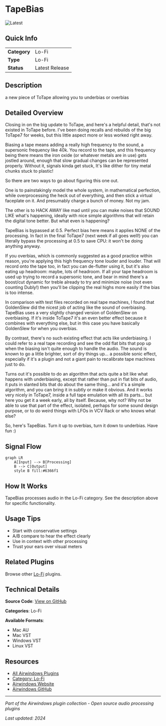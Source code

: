 # TapeBias

![Latest](https://img.shields.io/badge/-Latest-10b981)

## Quick Info

| | |
|---|---|
| **Category** | Lo-Fi |
| **Type** | Lo-Fi |
| **Status** | Latest Release |

## Description

a new piece of ToTape allowing you to underbias or overbias

## Detailed Overview

Closing in on the big update to ToTape, and here's a helpful detail, that's not existed in ToTape before. I've been doing recalls and rebuilds of the big ToTape7 for weeks, but this little aspect more or less worked right away.

Biasing a tape means adding a really high frequency to the sound, a supersonic frequency like 40k. You record to the tape, and this frequency being there means the iron oxide (or whatever metals are in use) gets jostled around, enough that slow gradual changes can be represented properly. Without it, signals kinda get stuck, It's like dither for tiny metal chunks stuck to plastic!

So there are two ways to go about figuring this one out.

One is to painstakingly model the whole system, in mathematical perfection, while overprocessing the heck out of everything, and then stick a virtual faceplate on it. And presumably charge a bunch of money. Not my jam.

The other is to HACK AWAY like mad until you can make noises that SOUND LIKE what's happening, ideally with nice simple algorithms that will retain the digital tone better. But what even is happening?

TapeBias is bypassed at 0.5. Perfect bias here means it applies NONE of the processing. In fact in the final ToTape7 (next week if all goes well!) you can literally bypass the processing at 0.5 to save CPU: it won't be doing anything anyway.

If you overbias, which is commonly suggested as a good practice within reason, you're applying this high frequency tone louder and louder. That will record onto the tape too, in fact you can de-flutter using it, but it's also eating up headroom: maybe, lots of headroom. If all your tape headroom is used up trying to record a supersonic tone, and bear in mind there's a boost/cut dynamic for treble already to try and minimize noise (not even counting Dubly!) then you'll be clipping the real highs more easily if the bias is too intense.

In comparison with test files recorded on real tape machines, I found that GoldenSlew did the nicest job of acting like the sound of overbiasing. TapeBias uses a very slightly changed version of GoldenSlew on overbiasing. If it's inside ToTape7 it's an even better effect because it combines with everything else, but in this case you have basically GoldenSlew for when you overbias.

By contrast, there's no such existing effect that acts like underbiasing. I could refer to a real tape recording and see the odd flat bits that pop up when the biasing isn't quite enough to handle the audio. The sound is known to go a little brighter, sort of dry things up… a possible sonic effect, especially if it's a plugin and not a giant pain to recalibrate tape machines just to do.

Turns out it's possible to do an algorithm that acts quite a bit like what happens with underbiasing, except that rather than put in flat bits of audio, it puts in slanted bits that do about the same thing… and it's a simple algorithm, and you can bring it in subtly or make it obvious. And it works very nicely in ToTape7, inside a full tape emulation with all its parts… but here you get it a week early, all by itself. Because, why not? Why not be able to use that part of the effect, isolated, perhaps for some sound design purpose, or to do weird things with LFOs in VCV Rack or who knows what else?

So, here's TapeBias. Turn it up to overbias, turn it down to underbias. Have fun :)

## Signal Flow

```mermaid
graph LR
    A[Input] --> B[Processing]
    B --> C[Output]
    style B fill:#6366f1
```

## How It Works

TapeBias processes audio in the Lo-Fi category. See the description above for specific functionality.

## Usage Tips

- Start with conservative settings
- A/B compare to hear the effect clearly
- Use in context with other processing
- Trust your ears over visual meters


## Related Plugins

Browse other [Lo-Fi](../categories/lo-fi.md) plugins.


## Technical Details

**Source Code**: [View on GitHub](https://github.com/airwindows/airwindows/tree/master/plugins/LinuxVST/src/TapeBias)

**Categories**: Lo-Fi

**Available Formats**:
- Mac AU
- Mac VST
- Windows VST
- Linux VST

## Resources

- [All Airwindows Plugins](../../README.md)
- [Category: Lo-Fi](../categories/lo-fi.md)
- [Airwindows Website](https://www.airwindows.com)
- [Airwindows GitHub](https://github.com/airwindows/airwindows)

---

*Part of the Airwindows plugin collection - Open source audio processing plugins*

*Last updated: 2024*
